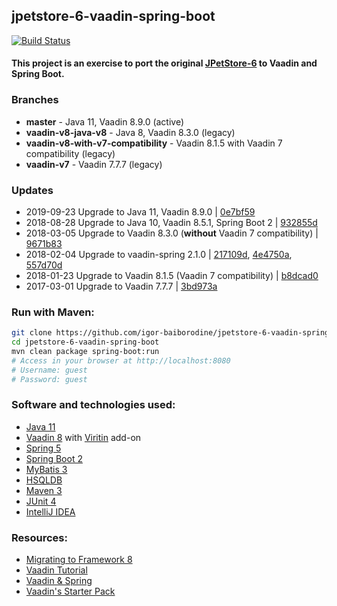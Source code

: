 jpetstore-6-vaadin-spring-boot
------------------------------
[![Build
Status](https://travis-ci.org/igor-baiborodine/jpetstore-6-vaadin-spring-boot.svg?branch=master)](https://travis-ci.org/igor-baiborodine/jpetstore-6-vaadin-spring-boot)

#### This project is an exercise to port the original [JPetStore-6](https://github.com/mybatis/jpetstore-6) to Vaadin and Spring Boot.

### Branches
* **master** - Java 11, Vaadin 8.9.0 (active)
* **vaadin-v8-java-v8** - Java 8, Vaadin 8.3.0 (legacy)
* **vaadin-v8-with-v7-compatibility** - Vaadin 8.1.5 with Vaadin 7 compatibility (legacy)
* **vaadin-v7** - Vaadin 7.7.7 (legacy)

### Updates
* 2019-09-23 Upgrade to Java 11, Vaadin 8.9.0 | [0e7bf59](https://github.com/igor-baiborodine/jpetstore-6-vaadin-spring-boot/commit/0e7bf5900fe28bb4a59774b878f4a268e73dfd69)
* 2018-08-28 Upgrade to Java 10, Vaadin 8.5.1, Spring Boot 2 | [932855d](https://github.com/igor-baiborodine/jpetstore-6-vaadin-spring-boot/commit/932855d6aa84c6ee4fda5818426debeda9165b06)
* 2018-03-05 Upgrade to Vaadin 8.3.0 (**without** Vaadin 7 compatibility) | [9671b83](https://github.com/igor-baiborodine/jpetstore-6-vaadin-spring-boot/commit/9671b8353b09c38f1b54ec9a113e0e792984070b) 
* 2018-02-04 Upgrade to vaadin-spring 2.1.0 | [217109d](https://github.com/igor-baiborodine/jpetstore-6-vaadin-spring-boot/commit/217109d9a6e98c2f8c7913565d85acd97f0d0826), [4e4750a](https://github.com/igor-baiborodine/jpetstore-6-vaadin-spring-boot/commit/4e4750ad445fcde0e99cbad2f4346c03c5913622), [557d70d](https://github.com/igor-baiborodine/jpetstore-6-vaadin-spring-boot/commit/557d70d8d9fd77ec78043bb9b77439f6d1bfc5f6)
* 2018-01-23 Upgrade to Vaadin 8.1.5 (Vaadin 7 compatibility) | [b8dcad0](https://github.com/igor-baiborodine/jpetstore-6-vaadin-spring-boot/commit/b8dcad0fa6ca1a8e921bbe0f59d4851d5c6d2ffa)
* 2017-03-01 Upgrade to Vaadin 7.7.7 | [3bd973a](https://github.com/igor-baiborodine/jpetstore-6-vaadin-spring-boot/commit/3bd973a979c983ee97ca882da7168eb7c4633f78)

### Run with Maven:
```bash
git clone https://github.com/igor-baiborodine/jpetstore-6-vaadin-spring-boot.git
cd jpetstore-6-vaadin-spring-boot
mvn clean package spring-boot:run
# Access in your browser at http://localhost:8080
# Username: guest
# Password: guest
```

### Software and technologies used:
* [Java 11](https://www.oracle.com/technetwork/java/javase/downloads/jdk11-downloads-5066655.html)
* [Vaadin 8](https://vaadin.com/home) with [Viritin](https://vaadin.com/directory#!addon/viritin) add-on
* [Spring 5](http://projects.spring.io/spring-framework/#quick-start)
* [Spring Boot 2](http://projects.spring.io/spring-boot/)
* [MyBatis 3](http://mybatis.org/mybatis-3/)
* [HSQLDB](http://hsqldb.org/)
* [Maven 3](http://maven.apache.org/)
* [JUnit 4](http://junit.org/)
* [IntelliJ IDEA](https://www.jetbrains.com/idea/)

### Resources:
* [Migrating to Framework 8](https://vaadin.com/docs/v8/framework/migration/migrating-to-vaadin8.html)
* [Vaadin Tutorial](https://vaadin.com/docs/framework/tutorial.html)
* [Vaadin & Spring](https://vaadin.com/framework/spring)
* [Vaadin's Starter Pack](https://vaadin.com/start)
